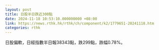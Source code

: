 ```yaml
---
layout: post
title: 日股半日跌近300點
date: 2024-11-18 10:53:10.000000000 +08:00
link: https://news.rthk.hk/rthk/ch/component/k2/1779651-20241118.htm
categories: rthk
---
```


日股偏軟，日經指數半日報38343點，跌299點，跌幅0.78%。
